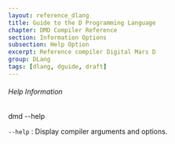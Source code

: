 ```yaml
---
layout: reference_dlang
title: Guide to the D Programming Language
chapter: DMD Compiler Reference
section: Information Options
subsection: Help Option
excerpt: Reference compiler Digital Mars D
group: DLang
tags: [dlang, dguide, draft]
---
```


###### Help Information

<div markdown='1' class='syntax'>
    dmd --help

`--help`
: Display compiler arguments and options.
</div>
